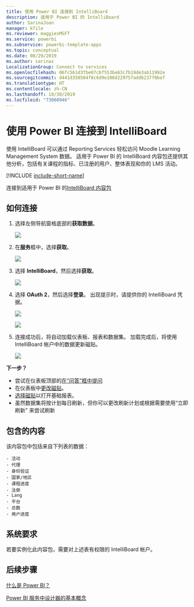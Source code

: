 ```yaml
---
title: 使用 Power BI 连接到 IntelliBoard
description: 适用于 Power BI 的 IntelliBoard
author: SarinaJoan
manager: kfile
ms.reviewer: maggiesMSFT
ms.service: powerbi
ms.subservice: powerbi-template-apps
ms.topic: conceptual
ms.date: 08/29/2019
ms.author: sarinas
LocalizationGroup: Connect to services
ms.openlocfilehash: 06fc561d3fbe07cbf553be63c7b19de3ab11992e
ms.sourcegitcommit: d441d350504f8c6d9e100d229757add6237f0bef
ms.translationtype: HT
ms.contentlocale: zh-CN
ms.lasthandoff: 10/30/2019
ms.locfileid: "73060946"
---
```

# <a name="connect-to-intelliboard-with-power-bi"></a>使用 Power BI 连接到 IntelliBoard
使用 IntelliBoard 可以通过 Reporting Services 轻松访问 Moodle Learning Management System 数据。 适用于 Power BI 的 IntelliBoard 内容包还提供其他分析，包括有关课程的指标、已注册的用户、整体表现和你的 LMS 活动。

[!INCLUDE [include-short-name](./includes/service-deprecate-content-packs.md)]

连接到适用于 Power BI 的[IntelliBoard 内容包](https://app.powerbi.com/getdata/services/intelliboard)

## <a name="how-to-connect"></a>如何连接
1. 选择左侧导航窗格底部的**获取数据**。  
   
    ![](media/service-connect-to-intelliboard/getdata.png)
2. 在**服务**框中，选择**获取**。  
   
    ![](media/service-connect-to-intelliboard/services.png)
3. 选择 **IntelliBoard**，然后选择**获取**。  
   
    ![](media/service-connect-to-intelliboard/intelliboard.png)
4. 选择 **OAuth 2**，然后选择**登录**。 出现提示时，请提供你的 IntelliBoard 凭据。
   
    ![](media/service-connect-to-intelliboard/creds.png)
   
    ![](media/service-connect-to-intelliboard/creds2.png)
5. 连接成功后，将自动加载仪表板、报表和数据集。 加载完成后，将使用 IntelliBoard 帐户中的数据更新磁贴。
   
    ![](media/service-connect-to-intelliboard/dashboard.png)

**下一步？**

* 尝试在仪表板顶部的[在“问答”框中提问](consumer/end-user-q-and-a.md)
* 在仪表板中[更改磁贴](service-dashboard-edit-tile.md)。
* [选择磁贴](consumer/end-user-tiles.md)以打开基础报表。
* 虽然数据集将按计划每日刷新，但你可以更改刷新计划或根据需要使用“立即刷新”  来尝试刷新

## <a name="whats-included"></a>包含的内容
该内容包中包括来自下列表的数据：  

    - 活动  
    - 代理  
    - 身份验证  
    - 国家/地区  
    - 课程进度  
    - 注册
    - Lang  
    - 平台  
    - 总数  
    - 用户进度    

## <a name="system-requirements"></a>系统要求
若要实例化此内容包，需要对上述表有权限的 IntelliBoard 帐户。

## <a name="next-steps"></a>后续步骤
[什么是 Power BI？](fundamentals/power-bi-overview.md)

[Power BI 服务中设计器的基本概念](service-basic-concepts.md)

